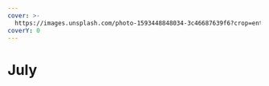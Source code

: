 ```yaml
---
cover: >-
  https://images.unsplash.com/photo-1593448848034-3c46687639f6?crop=entropy&cs=tinysrgb&fm=jpg&ixid=MnwxOTcwMjR8MHwxfHNlYXJjaHwyfHxqdWx5fGVufDB8fHx8MTY1ODg5NjM1OA&ixlib=rb-1.2.1&q=80
coverY: 0
---
```


# July

